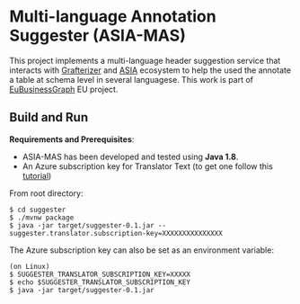 # Multi-language Annotation Suggester (ASIA-MAS)

This project implements a multi-language header suggestion service that interacts with [Grafterizer](https://github.com/UNIMIBInside/asia-backend) and [ASIA](https://github.com/UNIMIBInside/asia-backend) ecosystem to help the used the annotate a table at schema level in several languagese.
This work is part of [EuBusinessGraph](https://www.eubusinessgraph.eu/) EU project. 

## Build and Run

**Requirements and Prerequisites**: 
- ASIA-MAS has been developed and tested using **Java 1.8**.  
- An Azure subscription key for Translator Text (to get one follow this [tutorial](https://crunchify.com/microsoft-translator-text-api-example/))

From root directory:
```
$ cd suggester
$ ./mvnw package
$ java -jar target/suggester-0.1.jar --suggester.translator.subscription-key=XXXXXXXXXXXXXXX
```

The Azure subscription key can also be set as an environment variable:

```
(on Linux)
$ SUGGESTER_TRANSLATOR_SUBSCRIPTION_KEY=XXXXX
$ echo $SUGGESTER_TRANSLATOR_SUBSCRIPTION_KEY
$ java -jar target/suggester-0.1.jar
```